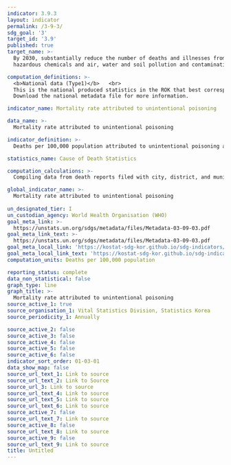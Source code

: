 ```yaml
---
indicator: 3.9.3
layout: indicator
permalink: /3-9-3/
sdg_goal: '3'
target_id: '3.9'
published: true
target_name: >-
  By 2030, substantially reduce the number of deaths and illnesses from
  hazardous chemicals and air, water and soil pollution and contamination

computation_definitions: >-
  <b>National data (Type1)</b>   <br>
  This is the national produced statistics in the ROK that best corresponds to the definition of UN SDGs indicators. <br>
  Download the national metadata file for more information.

indicator_name: Mortality rate attributed to unintentional poisoning

data_name: >-
  Mortality rate attributed to unintentional poisoning

indicator_definition: >-
  Deaths per 100,000 population attributed to unintentional poisoning and exposure to noxious substances(X40-X49) 

statistics_name: Cause of Death Statistics

computation_calculations: >-
  Compiling data from death reports filed with city, district, and municipal offices, baby and fetal death reports from crematories, and data from the ｢Complementary Survey on Causes of Death｣ of medical institutions

global_indicator_name: >-
  Mortality rate attributed to unintentional poisoning
  
un_designated_tier: I
un_custodian_agency: World Health Organisation (WHO)
goal_meta_link: >-
  https://unstats.un.org/sdgs/metadata/files/Metadata-03-09-03.pdf   
goal_meta_link_text: >-
  https://unstats.un.org/sdgs/metadata/files/Metadata-03-09-03.pdf   
goal_meta_local_link: 'https://kostat-sdg-kor.github.io/sdg-indicators/public/data/Metadata-03-09-03_ENG.pdf'
goal_meta_local_link_text: 'https://kostat-sdg-kor.github.io/sdg-indicators/public/data/Metadata-03-09-03_ENG.pdf'
computation_units: Deaths per 100,000 population

reporting_status: complete
data_non_statistical: false
graph_type: line
graph_title: >-
  Mortality rate attributed to unintentional poisoning
source_active_1: true
source_organisation_1: Vital Statistics Division, Statistics Korea
source_periodicity_1: Annually 

source_active_2: false
source_active_3: false
source_active_4: false
source_active_5: false
source_active_6: false
indicator_sort_order: 01-03-01
data_show_map: false
source_url_text_1: Link to source
source_url_text_2: Link to Source
source_url_3: Link to source
source_url_text_4: Link to source
source_url_text_5: Link to source
source_url_text_6: Link to source
source_active_7: false
source_url_text_7: Link to source
source_active_8: false
source_url_text_8: Link to source
source_active_9: false
source_url_text_9: Link to source
title: Untitled
---
```

